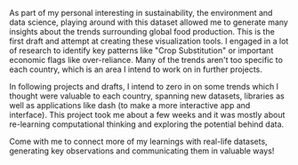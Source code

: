 As part of my personal interesting in sustainability, the environment and data science, playing around with this dataset allowed me to generate many insights about the trends surrounding global food production. This is the first draft and attempt at creating these visualization tools. I engaged in a lot of research to identify key patterns like "Crop Substitution" or important economic flags like over-reliance. Many of the trends aren't too specific to each country, which is an area I intend to work on in further projects.

In following projects and drafts, I intend to zero in on some trends which I thought were valuable to each country, spanning new datasets, libraries as well as applications like dash (to make a more interactive app and interface). This project took me about a few weeks and it was mostly about re-learning computational thinking and exploring the potential behind data.

Come with me to connect more of my learnings with real-life datasets, generating key observations and communicating them in valuable ways!
